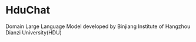 # HduChat
Domain Large Language Model developed by Binjiang Institute of Hangzhou Dianzi University(HDU)
